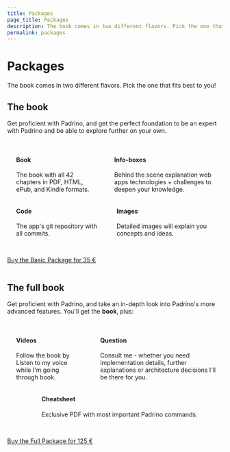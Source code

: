 ```yaml
---
title: Packages
page_title: Packages
description: The book comes in two different flavors. Pick the one that fits best to you! The Book package helps you to get proficient with Padrino, and get the perfect foundation to be an expert with Padrino and be able to explore further on your own. Video package contains educational videos.
permalink: packages
---
```


<h1>Packages</h1>
<p class="packages-intro">
The book comes in two different flavors. Pick the one that fits best to you!
</p>

<section id="package-basic">
  <h2>The book</h2>

  <p class="package-version-text">Get proficient with Padrino, and get the perfect foundation to be an expert with
  Padrino and be able to explore further on your own.</p>

  <br>

  <div class="columns">
    <div class="column package is-5 is-offset-1">
      <div class="columns">
        <div class="column is-one-quarter">
          <i class="far fa-file-alt fa-5x"></i>
        </div>
        <div class="column is-three-quarter">
          <h4>Book</h4>
          <p>The book with all 42 chapters in PDF, HTML, ePub, and Kindle formats.</p>
        </div>
      </div>
    </div>
    <div class="column package is-5">
      <div class="columns">
        <div class="column is-one-quarter">
          <i class="far fa-copy fa-5x"></i>
        </div>
        <div class="column is-three-quarter">
          <h4>Info-boxes</h4>
          <p>Behind the scene explanation web apps technologies + challenges to deepen your knowledge.</p>
        </div>
      </div>
    </div>
  </div>

  <div class="columns">
    <div class="column package is-5 is-offset-1">
      <div class="columns">
        <div class="column is-one-quarter">
          <i class="far fa-file-code fa-5x"></i>
        </div>
        <div class="column is-three-quarter">
          <h4>Code</h4>
          <p>The app's git repository with all commits.</p>
        </div>
      </div>
    </div>
    <div class="column package is-5">
      <div class="columns">
        <div class="column is-one-quarter">
          <i class="far fa-file-image fa-5x"></i>
        </div>
        <div class="column is-three-quarter">
          <h4>Images</h4>
          <p>Detailed images will explain you concepts and ideas.</p>
        </div>
      </div>
    </div>
  </div>

  <br>

  <div class="columns">
    <div class="column is-12">
      <p class="center">
        <a class="button is-light is-large" href="https://www.softcover.io/buy/wikimatze/padrinobook?option=ebooks">Buy the Basic Package for 35 €</a>
      </p>
    </div>
  </div>
</section>

<section id="package-full">
  <h2>The full book</h2>

  <p class="package-version-text">Get proficient with Padrino, and take an in-depth look into Padrino's more advanced
  features. You'll get the <strong>book</strong>, plus:</p>

  <br>

  <div class="columns">
    <div class="column package is-5 is-offset-1">
      <div class="columns">
        <div class="column is-one-quarter">
          <i class="far fa-file-video fa-5x"></i>
        </div>
        <div class="column is-three-quarter">
          <h4>Videos</h4>
          <p>
            Follow the book by Listen to my voice while I'm going through book.
          </p>
        </div>
      </div>
    </div>
    <div class="column package is-5">
      <div class="columns">
        <div class="column is-one-quarter">
          <i class="far fa-comments fa-5x"></i>
        </div>
        <div class="column is-three-quarter">
          <h4>Question</h4>
          <p>Consult me - whether you need implementation details, further explanations or architecture decisions I'll
          be there for you.</p>
        </div>
      </div>
    </div>
  </div>

  <div class="columns">
    <div class="column package is-5 is-offset-1">
      <div class="columns">
        <div class="column is-one-quarter">
          <i class="far fa-map fa-4x"></i>
        </div>
        <div class="column is-three-quarter">
          <h4>Cheatsheet</h4>
          <p>Exclusive PDF with most important Padrino commands.</p>
        </div>
      </div>
    </div>
  </div>

  <br>

  <div class="columns">
    <div class="column is-12">
      <p class="center">
        <a class="button is-light is-large" href="https://www.softcover.io/buy/wikimatze/padrinobook?option=all">Buy the Full Package for 125 €</a>
      </p>
    </div>
  </div>
</section>
